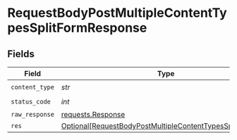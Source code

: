 # RequestBodyPostMultipleContentTypesSplitFormResponse


## Fields

| Field                                                                                                                                   | Type                                                                                                                                    | Required                                                                                                                                | Description                                                                                                                             |
| --------------------------------------------------------------------------------------------------------------------------------------- | --------------------------------------------------------------------------------------------------------------------------------------- | --------------------------------------------------------------------------------------------------------------------------------------- | --------------------------------------------------------------------------------------------------------------------------------------- |
| `content_type`                                                                                                                          | *str*                                                                                                                                   | :heavy_check_mark:                                                                                                                      | N/A                                                                                                                                     |
| `status_code`                                                                                                                           | *int*                                                                                                                                   | :heavy_check_mark:                                                                                                                      | N/A                                                                                                                                     |
| `raw_response`                                                                                                                          | [requests.Response](https://requests.readthedocs.io/en/latest/api/#requests.Response)                                                   | :heavy_minus_sign:                                                                                                                      | N/A                                                                                                                                     |
| `res`                                                                                                                                   | [Optional[RequestBodyPostMultipleContentTypesSplitFormRes]](../../models/operations/requestbodypostmultiplecontenttypessplitformres.md) | :heavy_minus_sign:                                                                                                                      | OK                                                                                                                                      |